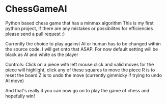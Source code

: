 # ChessGameAI
Python based chess game that has a minmax algorithm
This is my first python project, if there are any mistakes or possibilites for efficiencies please send a pull request :)

Currently the choice to play against AI or human has to be changed within the source code. I will get onto that ASAP. For now default setting will be black as AI and white as the player

Controls:
Click on a piece with left mouse click and valid moves for the piece will highlight, click any of these squares to move the piece
R is to reset the board
Z is to undo the move (currently gimmicky if trying to undo AI move)

And that's really it you can now go on to play the game of chess and hopefully win!
